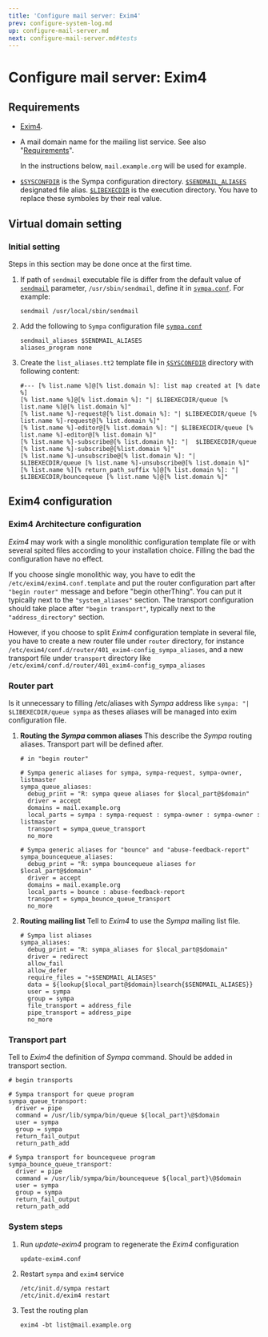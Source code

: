 ```yaml
---
title: 'Configure mail server: Exim4'
prev: configure-system-log.md
up: configure-mail-server.md
next: configure-mail-server.md#tests
---
```


Configure mail server: Exim4
============================

Requirements
------------

  * [Exim4](https://www.exim.org/).

  * A mail domain name for the mailing list service.
    See also "[Requirements](../requirements.md#network-requirements)".

    In the instructions below, ``mail.example.org`` will be used for example.

  * [``$SYSCONFDIR``](../layout.md#sysconfdir) is the Sympa configuration
    directory.
    [``$SENDMAIL_ALIASES``](../layout.md#sendmail_aliases) designated
    file alias.
    [``$LIBEXECDIR``](../layout.md#libexecdir) is the execution directory.
    You have to replace these symboles by their real value.

Virtual domain setting
----------------------
### Initial setting

Steps in this section may be done once at the first time.

  1. If path of ``sendmail`` executable file is differ from the default value
     of [``sendmail``](/gpldoc/man/sympa_config.5.html#sendmail) parameter,
     ``/usr/sbin/sendmail``, define it in
     [``sympa.conf``](../layout.md#config).  For example:

     ``` code
     sendmail /usr/local/sbin/sendmail
     ```

  2. Add the following to `Sympa` configuration file [``sympa.conf``](../layout.md#config)

     ``` code
     sendmail_aliases $SENDMAIL_ALIASES
     aliases_program none
     ```

  3. Create the `list_aliases.tt2` template file in [``$SYSCONFDIR``](../layout.md#sysconfdir)
     directory with following content:

     ``` code
     #--- [% list.name %]@[% list.domain %]: list map created at [% date %]
     [% list.name %]@[% list.domain %]: "| $LIBEXECDIR/queue [% list.name %]@[% list.domain %]"
     [% list.name %]-request@[% list.domain %]: "| $LIBEXECDIR/queue [% list.name %]-request@[% list.domain %]"
     [% list.name %]-editor@[% list.domain %]: "| $LIBEXECDIR/queue [% list.name %]-editor@[% list.domain %]"
     [% list.name %]-subscribe@[% list.domain %]: "|  $LIBEXECDIR/queue [% list.name %]-subscribe@[%list.domain %]"
     [% list.name %]-unsubscribe@[% list.domain %]: "|  $LIBEXECDIR/queue [% list.name %]-unsubscribe@[% list.domain %]"
     [% list.name %][% return_path_suffix %]@[% list.domain %]: "|  $LIBEXECDIR/bouncequeue [% list.name %]@[% list.domain %]"
     ```

Exim4 configuration
-------------------
### Exim4 Architecture configuration

  _Exim4_ may work with a single monolithic configuration template file or
  with several spited files according to your installation choice.
  Filling the bad the configuration have no effect.

  If you choose single monolithic way, you have to edit the
  ``/etc/exim4/exim4.conf.template`` and put the router configuration part after
  ``"begin router"`` message and before "begin otherThing". You can put it
  typically next to the `"system_aliases"` section. The transport configuration
  should take place after ``"begin transport"``, typically next to the
  `"address_directory"` section.

  However, if you choose to split _Exim4_ configuration template in several file,
  you have to create a new router file under `router` directory, for instance
  ``/etc/exim4/conf.d/router/401_exim4-config_sympa_aliases``, and a new
  transport file under `transport` directory like
  ``/etc/exim4/conf.d/router/401_exim4-config_sympa_aliases``

### Router part

  Is it unnecessary to filling /etc/aliases with _Sympa_ address like
  ``sympa: "| $LIBEXECDIR/queue sympa`` as theses aliases will be managed into
  exim configuration file.

  1. **Routing the _Sympa_ common aliases**
     This describe the _Sympa_ routing aliases. Transport part will be defined after.

     ``` code
     # in "begin router"

     # Sympa generic aliases for sympa, sympa-request, sympa-owner, listmaster
     sympa_queue_aliases:
       debug_print = "R: sympa queue aliases for $local_part@$domain"
       driver = accept
       domains = mail.example.org
       local_parts = sympa : sympa-request : sympa-owner : sympa-owner : listmaster
       transport = sympa_queue_transport
       no_more

     # Sympa generic aliases for "bounce" and "abuse-feedback-report"
     sympa_bouncequeue_aliases:
       debug_print = "R: sympa bouncequeue aliases for $local_part@$domain"
       driver = accept
       domains = mail.example.org
       local_parts = bounce : abuse-feedback-report
       transport = sympa_bounce_queue_transport
       no_more
     ```

  2. **Routing mailing list**
     Tell to _Exim4_ to use the _Sympa_ mailing list file.

     ``` code
     # Sympa list aliases
     sympa_aliases:
       debug_print = "R: sympa_aliases for $local_part@$domain"
       driver = redirect
       allow_fail
       allow_defer
       require_files = "+$SENDMAIL_ALIASES"
       data = ${lookup{$local_part@$domain}lsearch{$SENDMAIL_ALIASES}}
       user = sympa
       group = sympa
       file_transport = address_file
       pipe_transport = address_pipe
	   no_more
     ```

### Transport part

  Tell to _Exim4_ the definition of _Sympa_ command. Should be added in transport
  section.

  ``` code
  # begin transports

  # Sympa transport for queue program
  sympa_queue_transport:
    driver = pipe
    command = /usr/lib/sympa/bin/queue ${local_part}\@$domain
    user = sympa
    group = sympa
    return_fail_output
	return_path_add

  # Sympa transport for bouncequeue program
  sympa_bounce_queue_transport:
    driver = pipe
    command = /usr/lib/sympa/bin/bouncequeue ${local_part}\@$domain
    user = sympa
    group = sympa
    return_fail_output
	return_path_add
  ```

### System steps

  1. Run _update-exim4_ program to regenerate the _Exim4_ configuration

     ``` code
     update-exim4.conf
     ```

  2. Restart `sympa` and `exim4` service

     ``` code
     /etc/init.d/sympa restart
     /etc/init.d/exim4 restart
     ```

  3. Test the routing plan

     ``` code
     exim4 -bt list@mail.example.org
     ```
